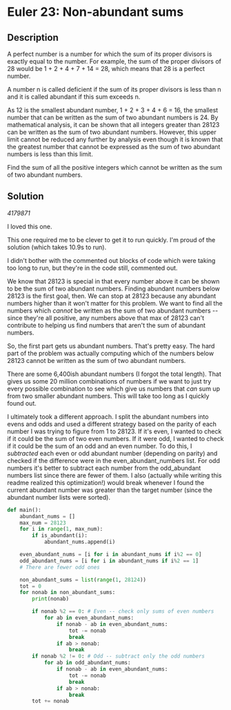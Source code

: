 
# Euler 23: Non-abundant sums

## Description
A perfect number is a number for which the sum of its proper divisors is exactly equal to the number. For example, the sum of the proper divisors of 28 would be 1 + 2 + 4 + 7 + 14 = 28, which means that 28 is a perfect number.

A number n is called deficient if the sum of its proper divisors is less than n and it is called abundant if this sum exceeds n.

As 12 is the smallest abundant number, 1 + 2 + 3 + 4 + 6 = 16, the smallest number that can be written as the sum of two abundant numbers is 24. By mathematical analysis, it can be shown that all integers greater than 28123 can be written as the sum of two abundant numbers. However, this upper limit cannot be reduced any further by analysis even though it is known that the greatest number that cannot be expressed as the sum of two abundant numbers is less than this limit.

Find the sum of all the positive integers which cannot be written as the sum of two abundant numbers.

## Solution
*4179871*

I loved this one.

This one required me to be clever to get it to run quickly. I'm proud of the solution (which takes 10.9s to run).

I didn't bother with the commented out blocks of code which were taking too long to run, but they're in the code still, commented out.

We know that 28123 is special in that every number above it can be shown to be the sum of two abundant numbers. Finding
abundant numbers below 28123 is the first goal, then. We can stop at 28123 because any abundant numbers higher than it
won't matter for this problem. We want to find all the numbers which *cannot* be written as the sum of two
abundant numbers -- since they're all positive, any numbers above that max of 28123 can't contribute to helping
us find numbers that aren't the sum of abundant numbers.

So, the first part gets us abundant numbers. That's pretty easy. The hard part of the problem
was actually computing which of the numbers below 28123 cannot be written as the sum of two abundant numbers.

There are some 6,400ish abundant numbers (I forgot the total length). That gives us some 20 million combinations of numbers
if we want to just try every possible combination to see which give us numbers that *can* sum up from two
smaller abundant numbers. This will take too long as I quickly found out.

I ultimately took a different approach. I split the abundant numbers into evens and odds and used a different strategy
based on the parity of each number I was trying to figure from 1 to 28123. If it's even, I wanted to check if it could be the
sum of two even numbers. If it were odd, I wanted to check if it could be the sum of an odd and an even number. To do this,
I *subtracted* each even or odd abundant number (depending on parity) and checked if the difference were in the even_abundant_numbers
list. For odd numbers it's better to subtract each number from the odd_abundant numbers list since there are fewer of them.
I also (actually while writing this readme realized this optimization!) would break whenever I found the current
abundant number was greater than the target number (since the abundant number lists were sorted).


```python
def main():
    abundant_nums = []
    max_num = 28123
    for i in range(1, max_num):
        if is_abundant(i):
            abundant_nums.append(i)

    even_abundant_nums = [i for i in abundant_nums if i%2 == 0]
    odd_abundant_nums = [i for i in abundant_nums if i%2 == 1]
    # There are fewer odd ones

    non_abundant_sums = list(range(1, 28124))
    tot = 0
    for nonab in non_abundant_sums:
        print(nonab)

        if nonab %2 == 0: # Even -- check only sums of even numbers
            for ab in even_abundant_nums:
                if nonab - ab in even_abundant_nums:
                    tot -= nonab
                    break
                if ab > nonab:
                    break
        if nonab %2 != 0: # Odd -- subtract only the odd numbers
            for ab in odd_abundant_nums:
                if nonab - ab in even_abundant_nums:
                    tot -= nonab
                    break
                if ab > nonab:
                    break
        tot += nonab

```

